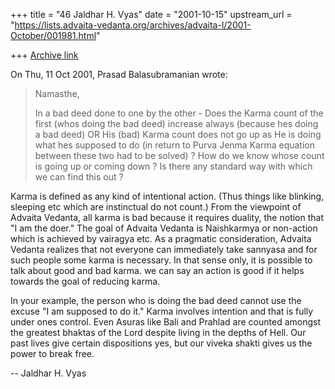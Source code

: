 +++
title = "46 Jaldhar H. Vyas"
date = "2001-10-15"
upstream_url = "https://lists.advaita-vedanta.org/archives/advaita-l/2001-October/001981.html"

+++
[Archive link](https://lists.advaita-vedanta.org/archives/advaita-l/2001-October/001981.html)

On Thu, 11 Oct 2001, Prasad Balasubramanian wrote:

> Namasthe,
>
> In a bad deed done to one by the other - Does the Karma count of the first
> (whos doing the bad deed) increase   always  (because hes doing a bad deed)
> OR His (bad) Karma count does not go up as  He is doing what hes supposed to
> do (in return to Purva Jenma Karma equation between these two had to be
> solved) ?  How do we know whose count is going up or coming down ? Is there
> any standard way with which we can find this out ?
>

Karma is defined as any kind of intentional action.  (Thus things like
blinking, sleeping etc which are instinctual do not count.)  From the
viewpoint of Advaita Vedanta, all karma is bad because it requires
duality, the notion that "I am the doer."  The goal of Advaita Vedanta is
Naishkarmya or non-action which is achieved by vairagya etc.  As a
pragmatic consideration, Advaita Vedanta realizes that not everyone can
immediately take sannyasa and for such people some karma is necessary.  In
that sense only, it is possible to talk about good and bad karma.  we can
say an action is good if it helps towards the goal of reducing karma.

In your example, the person who is doing the bad deed cannot use the
excuse "I am supposed to do it."  Karma involves intention and that is
fully under ones control.  Even Asuras like Bali and Prahlad are counted
amongst the greatest bhaktas of the Lord despite living in the depths of
Hell.  Our past lives give certain dispositions yes, but our viveka shakti
gives us the power to break free.

--
Jaldhar H. Vyas <jaldhar at braincells.com>

